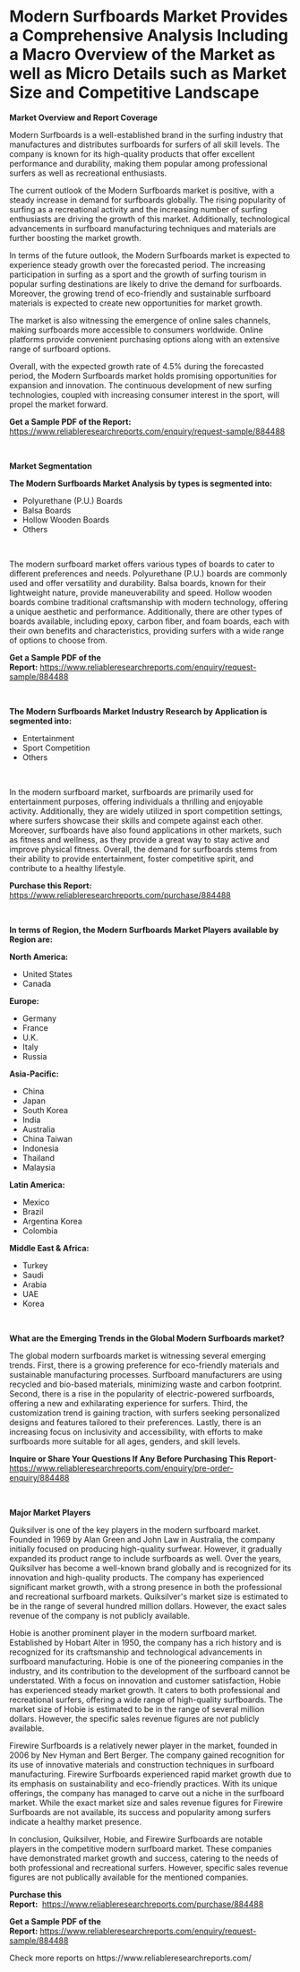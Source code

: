 <p><h1>Modern Surfboards Market Provides a Comprehensive Analysis Including a Macro Overview of the Market as well as Micro Details such as Market Size and Competitive Landscape</h1></p><p><strong>Market Overview and Report Coverage</strong></p>
<p><p>Modern Surfboards is a well-established brand in the surfing industry that manufactures and distributes surfboards for surfers of all skill levels. The company is known for its high-quality products that offer excellent performance and durability, making them popular among professional surfers as well as recreational enthusiasts.</p><p>The current outlook of the Modern Surfboards market is positive, with a steady increase in demand for surfboards globally. The rising popularity of surfing as a recreational activity and the increasing number of surfing enthusiasts are driving the growth of this market. Additionally, technological advancements in surfboard manufacturing techniques and materials are further boosting the market growth.</p><p>In terms of the future outlook, the Modern Surfboards market is expected to experience steady growth over the forecasted period. The increasing participation in surfing as a sport and the growth of surfing tourism in popular surfing destinations are likely to drive the demand for surfboards. Moreover, the growing trend of eco-friendly and sustainable surfboard materials is expected to create new opportunities for market growth.</p><p>The market is also witnessing the emergence of online sales channels, making surfboards more accessible to consumers worldwide. Online platforms provide convenient purchasing options along with an extensive range of surfboard options.</p><p>Overall, with the expected growth rate of 4.5% during the forecasted period, the Modern Surfboards market holds promising opportunities for expansion and innovation. The continuous development of new surfing technologies, coupled with increasing consumer interest in the sport, will propel the market forward.</p></p>
<p><strong>Get a Sample PDF of the Report:</strong> <a href="https://www.reliableresearchreports.com/enquiry/request-sample/884488">https://www.reliableresearchreports.com/enquiry/request-sample/884488</a></p>
<p>&nbsp;</p>
<p><strong>Market Segmentation</strong></p>
<p><strong>The Modern Surfboards Market Analysis by types is segmented into:</strong></p>
<p><ul><li>Polyurethane (P.U.) Boards</li><li>Balsa Boards</li><li>Hollow Wooden Boards</li><li>Others</li></ul></p>
<p>&nbsp;</p>
<p><p>The modern surfboard market offers various types of boards to cater to different preferences and needs. Polyurethane (P.U.) boards are commonly used and offer versatility and durability. Balsa boards, known for their lightweight nature, provide maneuverability and speed. Hollow wooden boards combine traditional craftsmanship with modern technology, offering a unique aesthetic and performance. Additionally, there are other types of boards available, including epoxy, carbon fiber, and foam boards, each with their own benefits and characteristics, providing surfers with a wide range of options to choose from.</p></p>
<p><strong>Get a Sample PDF of the Report:</strong>&nbsp;<a href="https://www.reliableresearchreports.com/enquiry/request-sample/884488">https://www.reliableresearchreports.com/enquiry/request-sample/884488</a></p>
<p>&nbsp;</p>
<p><strong>The Modern Surfboards Market Industry Research by Application is segmented into:</strong></p>
<p><ul><li>Entertainment</li><li>Sport Competition</li><li>Others</li></ul></p>
<p>&nbsp;</p>
<p><p>In the modern surfboard market, surfboards are primarily used for entertainment purposes, offering individuals a thrilling and enjoyable activity. Additionally, they are widely utilized in sport competition settings, where surfers showcase their skills and compete against each other. Moreover, surfboards have also found applications in other markets, such as fitness and wellness, as they provide a great way to stay active and improve physical fitness. Overall, the demand for surfboards stems from their ability to provide entertainment, foster competitive spirit, and contribute to a healthy lifestyle.</p></p>
<p><strong>Purchase this Report:</strong>&nbsp; <a href="https://www.reliableresearchreports.com/purchase/884488">https://www.reliableresearchreports.com/purchase/884488</a></p>
<p>&nbsp;</p>
<p><strong>In terms of Region, the Modern Surfboards Market Players available by Region are:</strong></p>
<p>
    <p> <strong> North America: </strong>
        <ul>
            <li>United States</li>
            <li>Canada</li>
        </ul>
        </p> 
    <p> <strong> Europe: </strong>
        <ul>
            <li>Germany</li>
            <li>France</li>
            <li>U.K.</li>
            <li>Italy</li>
            <li>Russia</li>
        </ul>
        </p> 
    <p> <strong> Asia-Pacific: </strong>
        <ul>
            <li>China</li>
            <li>Japan</li>
            <li>South Korea</li>
            <li>India</li>
            <li>Australia</li>
            <li>China Taiwan</li>
            <li>Indonesia</li>
            <li>Thailand</li>
            <li>Malaysia</li>
        </ul>
        </p> 
    <p> <strong> Latin America: </strong>
        <ul>
            <li>Mexico</li>
            <li>Brazil</li>
            <li>Argentina Korea</li>
            <li>Colombia</li>
        </ul>
        </p> 
    <p> <strong> Middle East & Africa: </strong>
        <ul>
            <li>Turkey</li>
            <li>Saudi</li>
            <li>Arabia</li>
            <li>UAE</li>
            <li>Korea</li>
        </ul>
    </p>
    </p>
<p>&nbsp;</p>
<p><strong>What are the Emerging Trends in the Global Modern Surfboards market?</strong></p>
<p><p>The global modern surfboards market is witnessing several emerging trends. First, there is a growing preference for eco-friendly materials and sustainable manufacturing processes. Surfboard manufacturers are using recycled and bio-based materials, minimizing waste and carbon footprint. Second, there is a rise in the popularity of electric-powered surfboards, offering a new and exhilarating experience for surfers. Third, the customization trend is gaining traction, with surfers seeking personalized designs and features tailored to their preferences. Lastly, there is an increasing focus on inclusivity and accessibility, with efforts to make surfboards more suitable for all ages, genders, and skill levels.</p></p>
<p><strong>Inquire or Share Your Questions If Any Before Purchasing This Report</strong>- <a href="https://www.reliableresearchreports.com/enquiry/pre-order-enquiry/884488">https://www.reliableresearchreports.com/enquiry/pre-order-enquiry/884488</a></p>
<p>&nbsp;</p>
<p><strong>Major Market Players</strong></p>
<p><p>Quiksilver is one of the key players in the modern surfboard market. Founded in 1969 by Alan Green and John Law in Australia, the company initially focused on producing high-quality surfwear. However, it gradually expanded its product range to include surfboards as well. Over the years, Quiksilver has become a well-known brand globally and is recognized for its innovation and high-quality products. The company has experienced significant market growth, with a strong presence in both the professional and recreational surfboard markets. Quiksilver's market size is estimated to be in the range of several hundred million dollars. However, the exact sales revenue of the company is not publicly available.</p><p>Hobie is another prominent player in the modern surfboard market. Established by Hobart Alter in 1950, the company has a rich history and is recognized for its craftsmanship and technological advancements in surfboard manufacturing. Hobie is one of the pioneering companies in the industry, and its contribution to the development of the surfboard cannot be understated. With a focus on innovation and customer satisfaction, Hobie has experienced steady market growth. It caters to both professional and recreational surfers, offering a wide range of high-quality surfboards. The market size of Hobie is estimated to be in the range of several million dollars. However, the specific sales revenue figures are not publicly available.</p><p>Firewire Surfboards is a relatively newer player in the market, founded in 2006 by Nev Hyman and Bert Berger. The company gained recognition for its use of innovative materials and construction techniques in surfboard manufacturing. Firewire Surfboards experienced rapid market growth due to its emphasis on sustainability and eco-friendly practices. With its unique offerings, the company has managed to carve out a niche in the surfboard market. While the exact market size and sales revenue figures for Firewire Surfboards are not available, its success and popularity among surfers indicate a healthy market presence.</p><p>In conclusion, Quiksilver, Hobie, and Firewire Surfboards are notable players in the competitive modern surfboard market. These companies have demonstrated market growth and success, catering to the needs of both professional and recreational surfers. However, specific sales revenue figures are not publically available for the mentioned companies.</p></p>
<p><strong>Purchase this Report:</strong>&nbsp;&nbsp;<a href="https://www.reliableresearchreports.com/purchase/884488">https://www.reliableresearchreports.com/purchase/884488</a></p>
<p></p>
<p><strong>Get a Sample PDF of the Report:</strong>&nbsp;<a href="https://www.reliableresearchreports.com/enquiry/request-sample/884488">https://www.reliableresearchreports.com/enquiry/request-sample/884488</a></p>
<p>Check more reports on https://www.reliableresearchreports.com/</p>